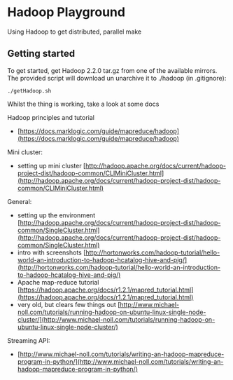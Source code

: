 # Hadoop Playground

Using Hadoop to get distributed, parallel make


## Getting started

To get started, get Hadoop 2.2.0 tar.gz from one of the available mirrors.
The provided script will download un unarchive it to ./hadoop (in .gitignore):

	./getHadoop.sh

Whilst the thing is working, take a look at some docs

Hadoop principles and tutorial
* [https://docs.marklogic.com/guide/mapreduce/hadoop](https://docs.marklogic.com/guide/mapreduce/hadoop)

Mini cluster:
* setting up mini cluster [http://hadoop.apache.org/docs/current/hadoop-project-dist/hadoop-common/CLIMiniCluster.html](http://hadoop.apache.org/docs/current/hadoop-project-dist/hadoop-common/CLIMiniCluster.html)

General:
* setting up the environment [http://hadoop.apache.org/docs/current/hadoop-project-dist/hadoop-common/SingleCluster.html](http://hadoop.apache.org/docs/current/hadoop-project-dist/hadoop-common/SingleCluster.html)
* intro with screenshots [http://hortonworks.com/hadoop-tutorial/hello-world-an-introduction-to-hadoop-hcatalog-hive-and-pig/](http://hortonworks.com/hadoop-tutorial/hello-world-an-introduction-to-hadoop-hcatalog-hive-and-pig/)
* Apache map-reduce tutorial [https://hadoop.apache.org/docs/r1.2.1/mapred_tutorial.html](https://hadoop.apache.org/docs/r1.2.1/mapred_tutorial.html)
* very old, but clears few things out [http://www.michael-noll.com/tutorials/running-hadoop-on-ubuntu-linux-single-node-cluster/](http://www.michael-noll.com/tutorials/running-hadoop-on-ubuntu-linux-single-node-cluster/)

Streaming API:
* [http://www.michael-noll.com/tutorials/writing-an-hadoop-mapreduce-program-in-python/](http://www.michael-noll.com/tutorials/writing-an-hadoop-mapreduce-program-in-python/)
